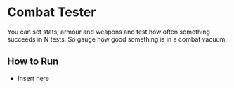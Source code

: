 # Combat Tester

You can set stats, armour and weapons and test how often something succeeds in N tests. So gauge how good something is in a combat vacuum.

## How to Run

- Insert here
